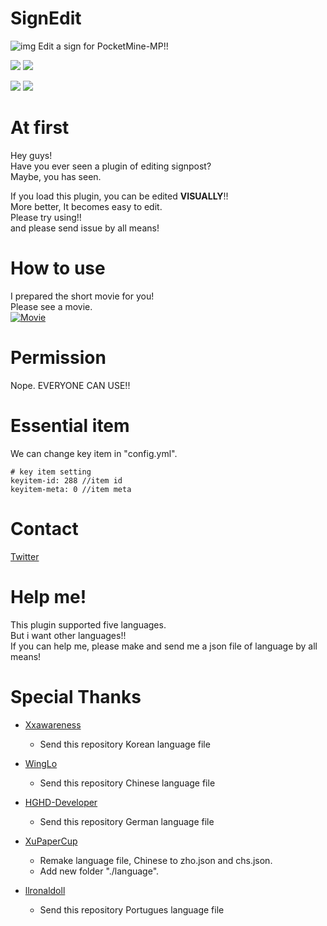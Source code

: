 # SignEdit
![img](http://drive.google.com/uc?export=view&id=0B2r-lPEWAHyJQW11WGJTLW8tS1U)
Edit a sign for PocketMine-MP!!

[![](https://poggit.pmmp.io/shield.state/SignEdit)](https://poggit.pmmp.io/p/SignEdit)
[![](https://poggit.pmmp.io/shield.api/SignEdit)](https://poggit.pmmp.io/p/SignEdit)

[![](https://poggit.pmmp.io/shield.dl/SignEdit)](https://poggit.pmmp.io/p/SignEdit)
[![](https://poggit.pmmp.io/shield.dl.total/SignEdit)](https://poggit.pmmp.io/p/SignEdit)

# At first
Hey guys!  
Have you ever seen a plugin of editing signpost?  
Maybe, you has seen.  
  
If you load this plugin, you can be edited **VISUALLY**!!  
More better, It becomes easy to edit.  
Please try using!!  
and please send issue by all means!

# How to use
I prepared the short movie for you!  
Please see a movie.  
[![Movie](https://img.youtube.com/vi/yOGeOJyXNvE/0.jpg)](https://youtu.be/yOGeOJyXNvE)

# Permission
Nope. EVERYONE CAN USE!!

# Essential item
We can change key item in "config.yml".  
```
# key item setting
keyitem-id: 288 //item id
keyitem-meta: 0 //item meta
```

# Contact
[Twitter](https://twitter.com/o10ri3_)

# Help me!
This plugin supported five languages.  
But i want other languages!!  
If you can help me, please make and send me a json file of language by all means!

# Special Thanks

* [Xxawareness](https://github.com/Xxawareness)  
  * Send this repository Korean language file

* [WingLo](https://github.com/lowingly)  
  * Send this repository Chinese language file

* [HGHD-Developer](https://github.com/HGHD-Developer)  
  * Send this repository German language file
  
* [XuPaperCup](https://github.com/XuPaperCup)
  * Remake language file, Chinese to zho.json and chs.json.
  * Add new folder "./language".
  
* [llronaldoll](https://github.com/llronaldoll)
  * Send this repository Portugues language file
